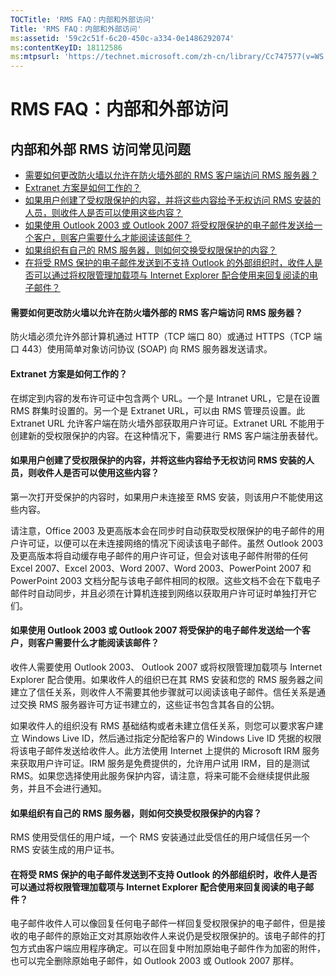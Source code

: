 ```yaml
---
TOCTitle: 'RMS FAQ：内部和外部访问'
Title: 'RMS FAQ：内部和外部访问'
ms:assetid: '59c2c51f-6c20-450c-a334-0e1486292074'
ms:contentKeyID: 18112586
ms:mtpsurl: 'https://technet.microsoft.com/zh-cn/library/Cc747577(v=WS.10)'
---
```


RMS FAQ：内部和外部访问
=======================

内部和外部 RMS 访问常见问题
---------------------------

-   [需要如何更改防火墙以允许在防火墙外部的 RMS 客户端访问 RMS 服务器？](#bkmk_37)
-   [Extranet 方案是如何工作的？](#bkmk_38)
-   [如果用户创建了受权限保护的内容，并将这些内容给予无权访问 RMS 安装的人员，则收件人是否可以使用这些内容？](#bkmk_39)
-   [如果使用 Outlook 2003 或 Outlook 2007 将受权限保护的电子邮件发送给一个客户，则客户需要什么才能阅读该邮件？](#bkmk_40)
-   [如果组织有自己的 RMS 服务器，则如何交换受权限保护的内容？](#bkmk_41)
-   [在将受 RMS 保护的电子邮件发送到不支持 Outlook 的外部组织时，收件人是否可以通过将权限管理加载项与 Internet Explorer 配合使用来回复阅读的电子邮件？](#bkmk_42)

<span id="BKMK_37"></span>
#### 需要如何更改防火墙以允许在防火墙外部的 RMS 客户端访问 RMS 服务器？

防火墙必须允许外部计算机通过 HTTP（TCP 端口 80）或通过 HTTPS（TCP 端口 443）使用简单对象访问协议 (SOAP) 向 RMS 服务器发送请求。

<span id="BKMK_38"></span>
#### Extranet 方案是如何工作的？

在绑定到内容的发布许可证中包含两个 URL。一个是 Intranet URL，它是在设置 RMS 群集时设置的。另一个是 Extranet URL，可以由 RMS 管理员设置。此 Extranet URL 允许客户端在防火墙外部获取用户许可证。Extranet URL 不能用于创建新的受权限保护的内容。在这种情况下，需要进行 RMS 客户端注册表替代。

<span id="BKMK_39"></span>
#### 如果用户创建了受权限保护的内容，并将这些内容给予无权访问 RMS 安装的人员，则收件人是否可以使用这些内容？

第一次打开受保护的内容时，如果用户未连接至 RMS 安装，则该用户不能使用这些内容。

请注意，Office 2003 及更高版本会在同步时自动获取受权限保护的电子邮件的用户许可证，以便可以在未连接网络的情况下阅读该电子邮件。虽然 Outlook 2003 及更高版本将自动缓存电子邮件的用户许可证，但会对该电子邮件附带的任何 Excel 2007、Excel 2003、Word 2007、Word 2003、PowerPoint 2007 和 PowerPoint 2003 文档分配与该电子邮件相同的权限。这些文档不会在下载电子邮件时自动同步，并且必须在计算机连接到网络以获取用户许可证时单独打开它们。

<span id="BKMK_40"></span>
#### 如果使用 Outlook 2003 或 Outlook 2007 将受保护的电子邮件发送给一个客户，则客户需要什么才能阅读该邮件？

收件人需要使用 Outlook 2003、 Outlook 2007 或将权限管理加载项与 Internet Explorer 配合使用。如果收件人的组织已在其 RMS 安装和您的 RMS 服务器之间建立了信任关系，则收件人不需要其他步骤就可以阅读该电子邮件。信任关系是通过交换 RMS 服务器许可方证书建立的，这些证书包含其各自的公钥。

如果收件人的组织没有 RMS 基础结构或者未建立信任关系，则您可以要求客户建立 Windows Live ID，然后通过指定分配给客户的 Windows Live ID 凭据的权限将该电子邮件发送给收件人。此方法使用 Internet 上提供的 Microsoft IRM 服务来获取用户许可证。IRM 服务是免费提供的，允许用户试用 IRM，目的是测试 RMS。如果您选择使用此服务保护内容，请注意，将来可能不会继续提供此服务，并且不会进行通知。

<span id="BKMK_41"></span>
#### 如果组织有自己的 RMS 服务器，则如何交换受权限保护的内容？

RMS 使用受信任的用户域，一个 RMS 安装通过此受信任的用户域信任另一个 RMS 安装生成的用户证书。

<span id="BKMK_42"></span>
#### 在将受 RMS 保护的电子邮件发送到不支持 Outlook 的外部组织时，收件人是否可以通过将权限管理加载项与 Internet Explorer 配合使用来回复阅读的电子邮件？

电子邮件收件人可以像回复任何电子邮件一样回复受权限保护的电子邮件，但是接收的电子邮件的原始正文对其原始收件人来说仍是受权限保护的。该电子邮件的打包方式由客户端应用程序确定。可以在回复中附加原始电子邮件作为加密的附件，也可以完全删除原始电子邮件，如 Outlook 2003 或 Outlook 2007 那样。
